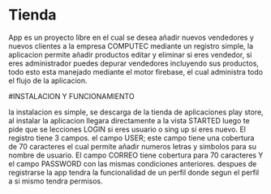 # Tienda
App
es un proyecto libre en el cual se desea añadir nuevos vendedores y nuevos clientes a la empresa COMPUTEC mediante un registro simple, la aplicacion permite añadir productos editar y eliminar
si eres vendedor, si eres administrador puedes depurar vendedores incluyendo sus productos, todo esto esta manejado mediante el motor firebase, el cual administra todo el flujo de la aplicacion.


#INSTALACION Y FUNCIONAMIENTO

la instalacion es simple, se descarga de la tienda de aplicaciones play store, al instalar la aplicacion llegara directamente a la vista STARTED luego te pide que se lecciones LOGIN
si eres usuario o sing up si eres nuevo. El registro tiene 3 campos. el campo USER; este campo tiene una cobertura de 70 caracteres el cual permite añadir numeros letras y simbolos para su nombre de usuario.
El campo CORREO tiene cobertura para 70 caracteres Y el campo PASSWORD con las mismas condiciones anteriores.
despues de registrarse la app tendra la funcionalidad de un perfil donde segun el perfil a si mismo tendra permisos.

